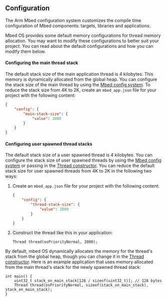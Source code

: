 ## Configuration

The Arm Mbed configuration system customizes the compile time configuration of Mbed components: targets, libraries and applications.

Mbed OS provides some default memory configurations for thread memory allocation. You may want to modify these configurations to better suit your project. You can read about the default configurations and how you can modify them below. 

#### Configuring the main thread stack

The default stack size of the main application thread is 4 kilobytes. This memory is dynamically allocated from the global heap. You can configure the stack size of the main thread by using the [Mbed config system](/docs/v5.4/porting/the-arm-mbed-configuration-system.html). To reduce the stack size from 4K to 2K, create an `mbed_app.json` file for your project with the following content:

```JSON
{
    "config": {
        "main-stack-size": {
            "value": 2000
        }
    }
}
```

#### Configuring user spawned thread stacks

The default stack size of a user spawned thread is 4 kilobytes. You can configure the stack size of user spawned threads by using the [Mbed config system](/docs/v5.4/porting/the-arm-mbed-configuration-system.html) or passing in the [Thread constructor](https://docs.mbed.com/docs/mbed-os-api/en/mbed-os-5.6/api/group__rtos.html#gab9f45e13f619a725b87c1e43c14cf158). You can reduce the default stack size for user spawned threads from 4K to 2K in the following two ways:

1. Create an `mbed_app.json` file for your project with the following content:

    ```JSON
    {
        "config": {
            "thread-stack-size": {
                "value": 2000
            }
        }
    }
    ```

2. Construct the thread like this in your application:

    `Thread thread(osPriorityNormal, 2000);`

By default, mbed OS dynamically allocates the memory for the thread's stack from the global heap, though you can change it in the [Thread constructor](https://docs.mbed.com/docs/mbed-os-api/en/mbed-os-5.6/api/group__rtos.html#gab9f45e13f619a725b87c1e43c14cf158). Here is an example application that uses memory allocated from the main thread's stack for the newly spawned thread stack:

```
int main() {
    uint32_t stack_on_main_stack[128 / sizeof(uint32_t)]; // 128 bytes
    Thread thread(osPriorityNormal, sizeof(stack_on_main_stack), stack_on_main_stack);
}
```


